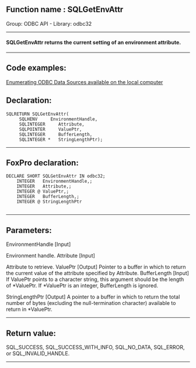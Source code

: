 
## Function name : SQLGetEnvAttr
Group: ODBC API - Library: odbc32    
***  


#### SQLGetEnvAttr returns the current setting of an environment attribute.
***  


## Code examples:
[Enumerating ODBC Data Sources available on the local computer](../../samples/sample_284.md)  

## Declaration:
```foxpro  
SQLRETURN SQLGetEnvAttr(
     SQLHENV     EnvironmentHandle,
     SQLINTEGER     Attribute,
     SQLPOINTER     ValuePtr,
     SQLINTEGER     BufferLength,
     SQLINTEGER *   StringLengthPtr);  
```  
***  


## FoxPro declaration:
```foxpro  
DECLARE SHORT SQLGetEnvAttr IN odbc32;
	INTEGER   EnvironmentHandle,;
	INTEGER   Attribute,;
	INTEGER @ ValuePtr,;
	INTEGER   BufferLength,;
	INTEGER @ StringLengthPtr
  
```  
***  


## Parameters:
EnvironmentHandle 
[Input]

Environment handle. 
Attribute 
[Input]

Attribute to retrieve. 
ValuePtr 
[Output]
Pointer to a buffer in which to return the current value of the attribute specified by Attribute. 
BufferLength 
[Input]
If ValuePtr points to a character string, this argument should be the length of *ValuePtr. If *ValuePtr is an integer, BufferLength is ignored. 

StringLengthPtr 
[Output]
A pointer to a buffer in which to return the total number of bytes (excluding the null-termination character) available to return in *ValuePtr. 
  
***  


## Return value:
SQL_SUCCESS, SQL_SUCCESS_WITH_INFO, SQL_NO_DATA, SQL_ERROR, or SQL_INVALID_HANDLE.  
***  

